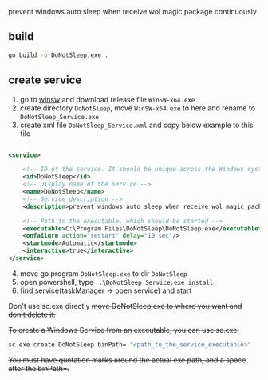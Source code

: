 prevent windows auto sleep when receive wol magic package continuously

## build

```cmd
go build -o DoNotSleep.exe .
```

## create service

1. go to [winsw](https://github.com/winsw/winsw) and download release file `WinSW-x64.exe`
2. create directory `DoNotSleep`, move `WinSW-x64.exe` to here and rename to `DoNotSleep_Service.exe`
3. create xml file `DoNotSleep_Service.xml` and copy below example to this file

```xml

<service>

    <!-- ID of the service. It should be unique across the Windows system-->
    <id>DoNotSleep</id>
    <!-- Display name of the service -->
    <name>DoNotSleep</name>
    <!-- Service description -->
    <description>prevent windows auto sleep when receive wol magic package continuously</description>

    <!-- Path to the executable, which should be started -->
    <executable>C:\Program Files\DoNotSleep\DoNotSleep.exe</executable>
    <onfailure action="restart" delay="10 sec"/>
    <startmode>Automatic</startmode>
    <interactive>true</interactive>
</service>
```

4. move go program `DoNotSleep.exe` to dir `DoNotSleep`
4. open powershell, type ` .\DoNotSleep_Service.exe install`
5. find service(taskManager -> open service) and start

Don't use sc.exe directly
~~move DoNotSleep.exe to where you want and don't delete it.~~

~~To create a Windows Service from an executable, you can use sc.exe:~~

```cmd
sc.exe create DoNotSleep binPath= "<path_to_the_service_executable>"
```

~~You must have quotation marks around the actual exe path, and a space after the binPath=.~~